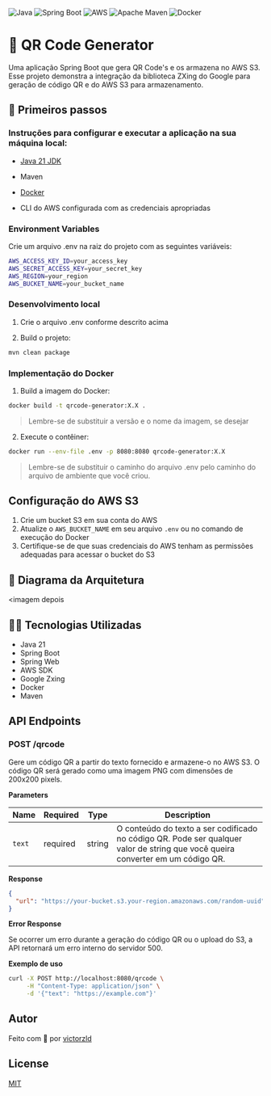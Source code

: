 ![Java](https://img.shields.io/badge/java-%23ED8B00.svg?style=for-the-badge&logo=openjdk&logoColor=white)
![Spring Boot](https://img.shields.io/badge/springboot-%236DB33F.svg?style=for-the-badge&logo=springboot&logoColor=white)
![AWS](https://img.shields.io/badge/AWS-%23FF9900.svg?style=for-the-badge&logo=amazon-aws&logoColor=white)
![Apache Maven](https://img.shields.io/badge/Apache%20Maven-C71A36?style=for-the-badge&logo=Apache%20Maven&logoColor=white)
![Docker](https://img.shields.io/badge/docker-%230db7ed.svg?style=for-the-badge&logo=docker&logoColor=white)

# 📝 QR Code Generator

Uma aplicação Spring Boot que gera QR Code's e os armazena no AWS S3. Esse projeto demonstra a integração da biblioteca ZXing do Google para geração de código QR e do AWS S3 para armazenamento.

## 🚀 Primeiros passos

### Instruções para configurar e executar a aplicação na sua máquina local:

- <a href="https://www.oracle.com/br/java/technologies/downloads/#java21">Java 21 JDK</a>
- <p>Maven</p>
- <a href="https://www.docker.com">Docker</a>
- <p>CLI do AWS configurada com as credenciais apropriadas</p>

### Environment Variables

Crie um arquivo .env na raiz do projeto com as seguintes variáveis:

```bash
AWS_ACCESS_KEY_ID=your_access_key
AWS_SECRET_ACCESS_KEY=your_secret_key
AWS_REGION=your_region
AWS_BUCKET_NAME=your_bucket_name
```

### Desenvolvimento local

1. Crie o arquivo .env conforme descrito acima

2. Build o projeto:

```bash
mvn clean package
```

### Implementação do Docker

1. Build a imagem do Docker:

```bash
docker build -t qrcode-generator:X.X .
```

> Lembre-se de substituir a versão e o nome da imagem, se desejar

2. Execute o contêiner:

```bash
docker run --env-file .env -p 8080:8080 qrcode-generator:X.X
```

> Lembre-se de substituir o caminho do arquivo .env pelo caminho do arquivo de ambiente que você criou.

## Configuração do AWS S3

1. Crie um bucket S3 em sua conta do AWS
2. Atualize o `AWS_BUCKET_NAME` em seu arquivo `.env` ou no comando de execução do Docker
3. Certifique-se de que suas credenciais do AWS tenham as permissões adequadas para acessar o bucket do S3

## 🧱 Diagrama da Arquitetura

<imagem depois

## 🧑‍💻 Tecnologias Utilizadas

- Java 21
- Spring Boot
- Spring Web
- AWS SDK
- Google Zxing
- Docker
- Maven

## API Endpoints

### POST /qrcode

Gere um código QR a partir do texto fornecido e armazene-o no AWS S3. O código QR será gerado como uma imagem PNG com dimensões de 200x200 pixels.

**Parameters**

| Name   | Required | Type   | Description                                                                                                                     |
| ------ | -------- | ------ | ------------------------------------------------------------------------------------------------------------------------------- |
| `text` | required | string | O conteúdo do texto a ser codificado no código QR. Pode ser qualquer valor de string que você queira converter em um código QR. |

**Response**

```json
{
  "url": "https://your-bucket.s3.your-region.amazonaws.com/random-uuid"
}
```

**Error Response**

Se ocorrer um erro durante a geração do código QR ou o upload do S3, a API retornará um erro interno do servidor 500.

**Exemplo de uso**

```bash
curl -X POST http://localhost:8080/qrcode \
     -H "Content-Type: application/json" \
     -d '{"text": "https://example.com"}'
```

## Autor

Feito com 💚 por <a href="https://github.com/victorzld" >victorzld</a>

## License

<a href="/LICENSE" >MIT</a>
